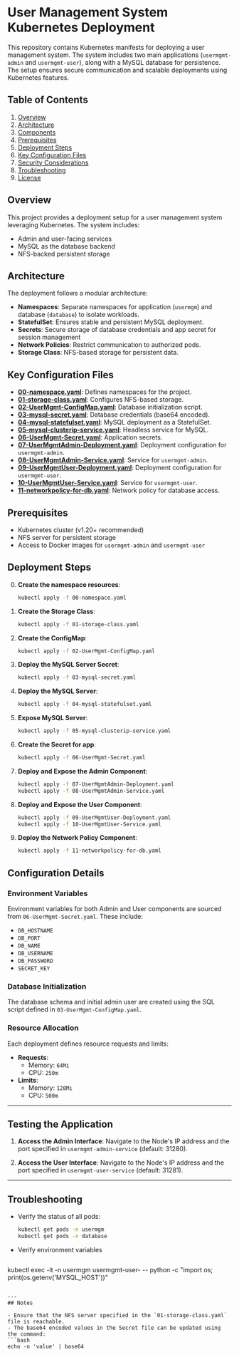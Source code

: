 # User Management System Kubernetes Deployment

This repository contains Kubernetes manifests for deploying a user management system. The system includes two main applications (`usermgmt-admin` and `usermgmt-user`), along with a MySQL database for persistence. The setup ensures secure communication and scalable deployments using Kubernetes features.

## Table of Contents

1. [Overview](#overview)
2. [Architecture](#architecture)
3. [Components](#components)
4. [Prerequisites](#prerequisites)
5. [Deployment Steps](#deployment-steps)
6. [Key Configuration Files](#key-configuration-files)
7. [Security Considerations](#security-considerations)
8. [Troubleshooting](#troubleshooting)
9. [License](#license)

## Overview

This project provides a deployment setup for a user management system leveraging Kubernetes. The system includes:
- Admin and user-facing services
- MySQL as the database backend
- NFS-backed persistent storage

## Architecture

The deployment follows a modular architecture:
- **Namespaces**: Separate namespaces for application (`usermgm`) and database (`database`) to isolate workloads.
- **StatefulSet**: Ensures stable and persistent MySQL deployment.
- **Secrets**: Secure storage of database credentials and app secret for session management
- **Network Policies**: Restrict communication to authorized pods.
- **Storage Class**: NFS-based storage for persistent data.

## Key Configuration Files

- **[00-namespace.yaml](00-namespace.yaml)**: Defines namespaces for the project.
- **[01-storage-class.yaml](01-storage-class.yaml)**: Configures NFS-based storage.
- **[02-UserMgmt-ConfigMap.yaml](02-UserMgmt-ConfigMap.yaml)**: Database initialization script.
- **[03-mysql-secret.yaml](03-mysql-secret.yaml)**: Database credentials (base64 encoded).
- **[04-mysql-statefulset.yaml](04-mysql-statefulset.yaml)**: MySQL deployment as a StatefulSet.
- **[05-mysql-clusterip-service.yaml](05-mysql-clusterip-service.yaml)**: Headless service for MySQL.
- **[06-UserMgmt-Secret.yaml](06-UserMgmt-Secret.yaml)**: Application secrets.
- **[07-UserMgmtAdmin-Deployment.yaml](07-UserMgmtAdmin-Deployment.yaml)**: Deployment configuration for `usermgmt-admin`.
- **[08-UserMgmtAdmin-Service.yaml](08-UserMgmtAdmin-Service.yaml)**: Service for `usermgmt-admin`.
- **[09-UserMgmtUser-Deployment.yaml](09-UserMgmtUser-Deployment.yaml)**: Deployment configuration for `usermgmt-user`.
- **[10-UserMgmtUser-Service.yaml](10-UserMgmtUser-Service.yaml)**: Service for `usermgmt-user`.
- **[11-networkpolicy-for-db.yaml](11-networkpolicy-for-db.yaml)**: Network policy for database access.

## Prerequisites

- Kubernetes cluster (v1.20+ recommended)
- NFS server for persistent storage
- Access to Docker images for `usermgmt-admin` and `usermgmt-user`

## Deployment Steps

0. **Create the namespace resources**:
   ```bash
   kubectl apply -f 00-namespace.yaml
   ```

1. **Create the Storage Class**:
   ```bash
   kubectl apply -f 01-storage-class.yaml
   ```
2. **Create the ConfigMap**:
   ```bash
   kubectl apply -f 02-UserMgmt-ConfigMap.yaml
   ```
3. **Deploy the MySQL Server Secret**:
   ```bash
   kubectl apply -f 03-mysql-secret.yaml
   ```
4. **Deploy the MySQL Server**:
   ```bash
   kubectl apply -f 04-mysql-statefulset.yaml
   ```
5. **Expose MySQL Server**:
   ```bash
   kubectl apply -f 05-mysql-clusterip-service.yaml
   ```
6. **Create the Secret for app**:
   ```bash
   kubectl apply -f 06-UserMgmt-Secret.yaml
   ```
7. **Deploy and Expose the Admin Component**:
   ```bash
   kubectl apply -f 07-UserMgmtAdmin-Deployment.yaml
   kubectl apply -f 08-UserMgmtAdmin-Service.yaml
   ```
8. **Deploy and Expose the User Component**:
   ```bash
   kubectl apply -f 09-UserMgmtUser-Deployment.yaml
   kubectl apply -f 10-UserMgmtUser-Service.yaml
   ```
9. **Deploy the Network Policy Component**:
   ```bash
   kubectl apply -f 11-networkpolicy-for-db.yaml
   ```
## Configuration Details

### Environment Variables
Environment variables for both Admin and User components are sourced from `06-UserMgmt-Secret.yaml`. These include:
- `DB_HOSTNAME`
- `DB_PORT`
- `DB_NAME`
- `DB_USERNAME`
- `DB_PASSWORD`
- `SECRET_KEY`

### Database Initialization
The database schema and initial admin user are created using the SQL script defined in `03-UserMgmt-ConfigMap.yaml`.

### Resource Allocation
Each deployment defines resource requests and limits:
- **Requests**: 
  - Memory: `64Mi`
  - CPU: `250m`
- **Limits**: 
  - Memory: `128Mi`
  - CPU: `500m`

---

## Testing the Application

1. **Access the Admin Interface**:
   Navigate to the Node's IP address and the port specified in `usermgmt-admin-service` (default: 31280).

2. **Access the User Interface**:
   Navigate to the Node's IP address and the port specified in `usermgmt-user-service` (default: 31281).

---
## Troubleshooting

- Verify the status of all pods:
  ```bash
  kubectl get pods -n usermgm
  kubectl get pods -n database
  ```
- Verify environment variables
  ```bash
kubectl exec -it -n usermgm usermgmt-user-<hash> -- python -c "import os; print(os.getenv('MYSQL_HOST'))"
  ```

---
## Notes

- Ensure that the NFS server specified in the `01-storage-class.yaml` file is reachable.
- The base64 encoded values in the Secret file can be updated using the command:
  ```bash
  echo -n 'value' | base64
